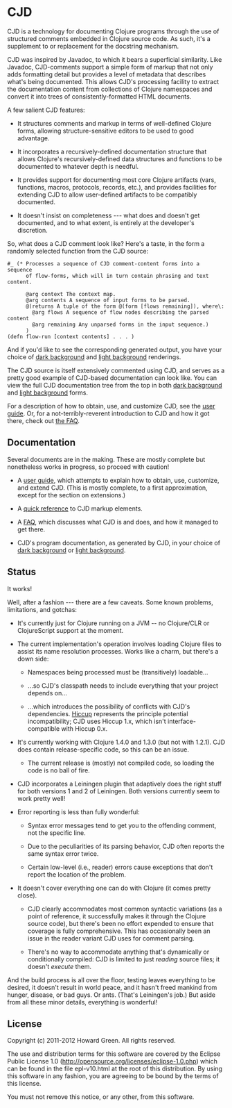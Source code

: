 # CJD

CJD is a technology for documenting Clojure programs through the use of structured 
comments embedded in Clojure source code. As such, it's a supplement to or replacement
for the docstring mechanism. 

CJD was inspired by Javadoc, to which it bears a superficial similarity. 
Like Javadoc,
CJD-comments support a simple form of markup that not only adds formatting detail
but provides a level of metadata that describes what's being documented. 
This allows CJD's processing facility
to extract the documentation content from collections of Clojure namespaces and convert 
it into trees of consistently-formatted HTML documents. 

A few salient CJD features: 

* It structures comments and markup in terms of well-defined Clojure forms, allowing 
structure-sensitive editors to be used to good advantage.

* It incorporates a recursively-defined documentation structure that allows 
Clojure's recursively-defined data structures and functions 
to be documented to whatever depth is needful.

* It provides support for documenting most core Clojure artifacts (vars, functions,
macros, protocols, records, etc.), and provides facilities for extending CJD to
allow user-defined artifacts to be compatibly documented.  

* It doesn't insist on completeness --- what does and doesn't get documented,
and to what extent, is entirely at the developer's discretion.

So, what does a CJD comment look like? Here's a taste, in the form a 
randomly selected function from the CJD source:

	#_ (* Processes a sequence of CJD comment-content forms into a sequence 
	      of flow-forms, which will in turn contain phrasing and text content.
	      
	      @arg context The context map.
	      @arg contents A sequence of input forms to be parsed.
	      @(returns A tuple of the form @(form [flows remaining]), where\: 
	        @arg flows A sequence of flow nodes describing the parsed content
	        @arg remaining Any unparsed forms in the input sequence.)
	      )
	(defn flow-run [context contents] . . . )

And if you'd like to see the corresponding generated output, you have your choice of
[dark background](http://greenh.github.com/CJD/doc/dark/cjd.parser.html#flow-run) and
[light background](http://greenh.github.com/CJD/doc/light/cjd.parser.html#flow-run)
renderings.

The CJD source is itself extensively commented using CJD, and serves as a pretty 
good example of CJD-based documentation can look like. You can view the full CJD 
documentation tree 
from the top in both [dark background](http://greenh.github.com/CJD/doc/dark/index.html) 
and [light background](http://greenh.github.com/CJD/doc/light/index.html) forms.

For a description of how to obtain, use, and customize CJD, see the
[user guide](http://greenh.github.com/CJD/doc/User.html). Or, for a 
not-terribly-reverent introduction to CJD and how it got there, 
check out [the FAQ](http://greenh.github.com/CJD/doc/FAQ.html).

## Documentation
Several documents are in the making. These are mostly complete but nonetheless
works in progress, so proceed with caution! 

* A [user guide](http://greenh.github.com/CJD/doc/User.html), which attempts to explain 
how to obtain, use, customize, and extend CJD. (This is mostly complete, to a first 
approximation, except for the section on extensions.)

* A [quick reference](http://greenh.github.com/CJD/doc/QuickRef.html) to CJD markup
elements. 

* A [FAQ](http://greenh.github.com/CJD/doc/FAQ.html), which discusses 
what CJD is and does, and how it managed to get there.

* CJD's program documentation, as generated by CJD, in your choice of 
[dark background](http://greenh.github.com/CJD/doc/dark/index.html) or 
[light background](http://greenh.github.com/CJD/doc/light/index.html).

## Status

It works! 

Well, after a fashion --- there are a few caveats. Some known problems, limitations, and gotchas:

* It's currently just for Clojure running on a JVM -- no Clojure/CLR or 
ClojureScript support at the moment.

* The current implementation's operation involves loading Clojure files to assist 
its name resolution processes. Works like a charm, but there's a down side: 

    + Namespaces being processed must be (transitively) loadable...
 
    + ...so CJD's classpath needs to include everything that your project depends on...
 
    + ...which introduces the possibility of conflicts with CJD's dependencies. 
[Hiccup](https://github.com/weavejester/hiccup) represents the principle 
potential incompatibility; CJD uses Hiccup 1.x, which isn't 
interface-compatible with Hiccup 0.x. 

<!-- xxx -->

* It's currently working with Clojure 1.4.0 and 1.3.0 (but not with 1.2.1). CJD does 
contain release-specific code, so this can be an issue.

    + The current release is (mostly) not compiled code, so loading the code is no ball of 
fire.

<!-- xxx -->

* CJD incorporates a Leiningen plugin that adaptively does the right stuff for 
both versions 1 and 2 of Leiningen. Both versions currently seem to work pretty well!

* Error reporting is less than fully wonderful:

    + Syntax error messages tend to get you to the offending comment, not the specific line.
 
    + Due to the peculiarities of its parsing behavior, CJD often reports the same 
syntax error twice.
 
    + Certain low-level (i.e., reader) errors cause exceptions that don't report 
the location of the problem.

<!-- xxx -->

* It doesn't cover everything one can do with Clojure (it comes pretty close).

    + CJD clearly accommodates most common syntactic variations (as a point of reference,
it successfully makes it through the Clojure source code), 
but there's been no effort expended to ensure that
coverage is fully comprehensive. This has occasionally been an issue in the reader variant
CJD uses for comment parsing.

    + There's no way to accommodate anything that's dynamically or conditionally
compiled: CJD is limited to just _reading_ source files; it doesn't _execute_ them. 
 
And the build process is all over the floor, testing leaves everything to be 
desired, it doesn't result in world peace, and it hasn't freed mankind from hunger, 
disease, or bad guys. Or ants. (That's Leiningen's job.) 
But aside from all these minor details, everything is wonderful! 
 
## License

Copyright (c) 2011-2012 Howard Green. All rights reserved.
            
The use and distribution terms for this software are covered by the
Eclipse Public License 1.0 (http://opensource.org/licenses/eclipse-1.0.php)
which can be found in the file epl-v10.html at the root of this distribution.
By using this software in any fashion, you are agreeing to be bound by
the terms of this license.
 
You must not remove this notice, or any other, from this software.
